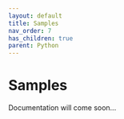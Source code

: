 ```yaml
---
layout: default
title: Samples
nav_order: 7
has_children: true
parent: Python
---
```


# Samples

Documentation will come soon...